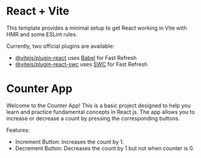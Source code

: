 # React + Vite

This template provides a minimal setup to get React working in Vite with HMR and some ESLint rules.

Currently, two official plugins are available:

- [@vitejs/plugin-react](https://github.com/vitejs/vite-plugin-react/blob/main/packages/plugin-react/README.md) uses [Babel](https://babeljs.io/) for Fast Refresh
- [@vitejs/plugin-react-swc](https://github.com/vitejs/vite-plugin-react-swc) uses [SWC](https://swc.rs/) for Fast Refresh

# Counter App
Welcome to the Counter App! This is a basic project designed to help you learn and practice fundamental concepts in React js. The app allows you to increase or decrease a count by pressing the corresponding buttons.

Features:
- Increment Button: Increases the count by 1.
- Decrement Button: Decreases the count by 1 but not when counter is 0.

